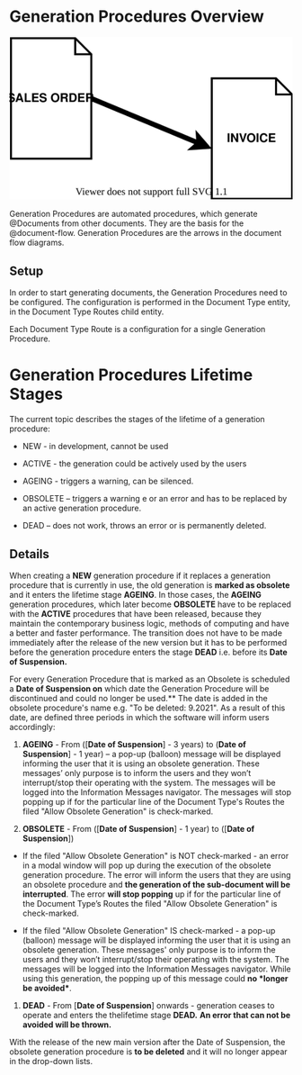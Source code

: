 # Generation Procedures Overview


![Generation Procedures](generation-procedure.SVG)

Generation Procedures are automated procedures, which generate @Documents from other documents.
They are the basis for the @document-flow.
Generation Procedures are the arrows in the document flow diagrams.

## Setup

In order to start generating documents, the Generation Procedures need to be configured.
The configuration is performed in the Document Type entity, in the Document Type Routes child entity.

Each Document Type Route is a configuration for a single Generation Procedure.

# Generation Procedures Lifetime Stages

The current topic describes the stages of the lifetime of a generation procedure:

- NEW - in development, cannot be used
- ACTIVE - the generation could be actively used by the users
- AGEING - triggers a warning, can be silenced.
- OBSOLETE – triggers a warning e or an error and has to be replaced by an active generation procedure.

- DEAD – does not work, throws an error or is permanently deleted.

## Details 

When creating a **NEW** generation procedure if it replaces a generation procedure that is currently in use, the old generation is **marked as obsolete** and it enters the lifetime stage **AGEING**. In those cases, the **AGEING** generation procedures, which later become **OBSOLETE** have to be replaced with the **ACTIVE** procedures that have been released, because they maintain the contemporary business logic, methods of computing and have a better and faster performance. The transition does not have to be made immediately after the release of the new version but it has to be performed before the generation procedure enters the stage **DEAD** i.e. before its **Date of Suspension.**

For every Generation Procedure that is marked as an Obsolete is scheduled a **Date of Suspension on** which date the Generation Procedure will be discontinued and could no longer be used.** The date is added in the obsolete procedure's name e.g. "To be deleted: 9.2021". As a result of this date, are defined three periods in which the software will inform users accordingly:

1. **AGEING** - From ([**Date of Suspension**] - 3 years) to (**Date of Suspension**] - 1 year) – a pop-up (balloon) message will be displayed informing the user that it is using an obsolete generation. These messages’ only purpose is to inform the users and they won’t interrupt/stop their operating with the system. The messages will be logged into the Information Messages navigator. The messages will stop popping up if for the particular line of the Document Type's Routes the filed "Allow Obsolete Generation" is check-marked.

1. **OBSOLETE** - From ([**Date of Suspension**] - 1 year) to ([**Date of Suspension**])

- If the filed "Allow Obsolete Generation" is NOT check-marked - an error in a modal window will pop up during the execution of the obsolete generation procedure. The error will inform the users that they are using an obsolete procedure and **the generation of the sub-document will be interrupted**. The error **will stop popping** up if for the particular line of the Document Type’s Routes the filed "Allow Obsolete Generation" is check-marked.

- If the filed "Allow Obsolete Generation" IS check-marked - a pop-up (balloon) message will be displayed informing the user that it is using an obsolete generation. These messages' only purpose is to inform the users and they won’t interrupt/stop their operating with the system. The messages will be logged into the Information Messages navigator. While using this generation, the popping up of this message could **no \*longer be avoided\***.

1. **DEAD** - From [**Date of Suspension**] onwards - generation ceases to operate and enters the thelifetime stage **DEAD.** **An error that can not be avoided will be thrown.**

With the release of the new main version after the Date of Suspension, the obsolete generation procedure is **to be deleted** and it will no longer appear in the drop-down lists.
